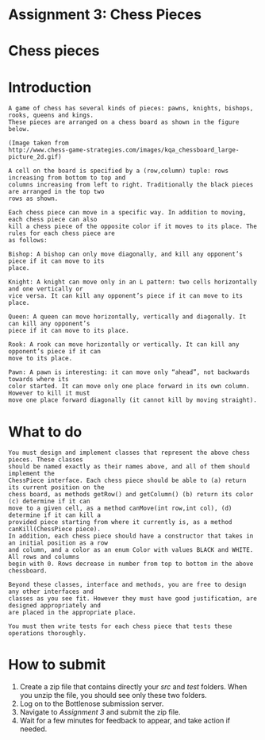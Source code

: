 # Assignment 3: Chess Pieces

# Chess pieces

# Introduction

```
A game of chess has several kinds of pieces: pawns, knights, bishops, rooks, queens and kings.
These pieces are arranged on a chess board as shown in the figure below.
```
```
(Image taken from
http://www.chess-game-strategies.com/images/kqa_chessboard_large-picture_2d.gif)
```
```
A cell on the board is specified by a (row,column) tuple: rows increasing from bottom to top and
columns increasing from left to right. Traditionally the black pieces are arranged in the top two
rows as shown.
```
```
Each chess piece can move in a specific way. In addition to moving, each chess piece can also
kill a chess piece of the opposite color if it moves to its place. The rules for each chess piece are
as follows:
```
```
Bishop: A bishop can only move diagonally, and kill any opponent’s piece if it can move to its
place.
```
```
Knight: A knight can move only in an L pattern: two cells horizontally and one vertically or
vice versa. It can kill any opponent’s piece if it can move to its place.
```
```
Queen: A queen can move horizontally, vertically and diagonally. It can kill any opponent’s
piece if it can move to its place.
```
```
Rook: A rook can move horizontally or vertically. It can kill any opponent’s piece if it can
move to its place.
```
```
Pawn: A pawn is interesting: it can move only “ahead”, not backwards towards where its
color started. It can move only one place forward in its own column. However to kill it must
move one place forward diagonally (it cannot kill by moving straight).
```
# What to do

```
You must design and implement classes that represent the above chess pieces. These classes
should be named exactly as their names above, and all of them should implement the
ChessPiece interface. Each chess piece should be able to (a) return its current position on the
chess board, as methods getRow() and getColumn() (b) return its color (c) determine if it can
move to a given cell, as a method canMove(int row,int col), (d) determine if it can kill a
provided piece starting from where it currently is, as a method canKill(ChessPiece piece).
In addition, each chess piece should have a constructor that takes in an initial position as a row
and column, and a color as an enum Color with values BLACK and WHITE. All rows and columns
begin with 0. Rows decrease in number from top to bottom in the above chessboard.
```
```
Beyond these classes, interface and methods, you are free to design any other interfaces and
classes as you see fit. However they must have good justification, are designed appropriately and
are placed in the appropriate place.
```
```
You must then write tests for each chess piece that tests these operations thoroughly.
```
# How to submit

1. Create a zip file that contains directly your _src_ and _test_ folders. When you unzip the file, you
    should see only these two folders.
2. Log on to the Bottlenose submission server.
3. Navigate to _Assignment 3_ and submit the zip file.
4. Wait for a few minutes for feedback to appear, and take action if needed.


